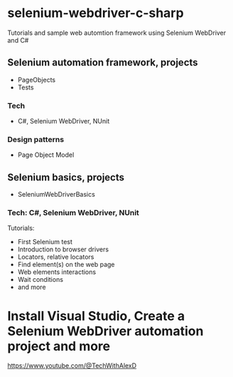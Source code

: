 # selenium-webdriver-c-sharp
Tutorials and sample web automtion framework using Selenium WebDriver and C#

## Selenium automation framework, projects
- PageObjects
- Tests

### Tech
- C#, Selenium WebDriver, NUnit

### Design patterns
- Page Object Model

## Selenium basics, projects
- SeleniumWebDriverBasics

### Tech: C#, Selenium WebDriver, NUnit

Tutorials:
- First Selenium test
- Introduction to browser drivers
- Locators, relative locators
- Find element(s) on the web page
- Web elements interactions
- Wait conditions
- and more

# Install Visual Studio, Create a Selenium WebDriver automation project and more
https://www.youtube.com/@TechWithAlexD